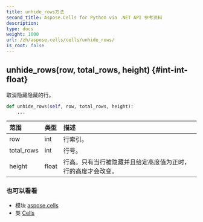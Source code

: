 ```yaml
---
title: unhide_rows方法
second_title: Aspose.Cells for Python via .NET API 参考资料
description:
type: docs
weight: 1000
url: /zh/aspose.cells/cells/unhide_rows/
is_root: false
---
```

##  unhide_rows(row, total_rows, height) {#int-int-float}
取消隐藏隐藏的行。



```python
def unhide_rows(self, row, total_rows, height):
    ...
```


|范围|类型|描述|
| :- | :- | :- |
| row | int |行索引。|
| total_rows | int |行号。|
| height | float |行高。只有当行被隐藏并且给定高度值为正时，行的高度才会改变。|



### 也可以看看
* 模块 [aspose.cells](../../)
* 类 [Cells](/cells/python-net/zh/aspose.cells/cells)
